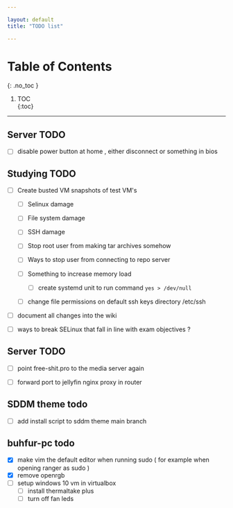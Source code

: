 ```yaml
---

layout: default
title: "TODO list"

---
```


# Table of Contents  
{: .no_toc }

1. TOC  
{:toc}

---

## Server TODO 

- [ ] disable power button at home , either disconnect or something in bios  

## Studying TODO 

- [ ] Create busted VM snapshots of test VM's 
    - [ ] Selinux damage
    - [ ] File system damage 
    - [ ] SSH damage 
    - [ ] Stop root user from making tar archives somehow 
    - [ ] Ways to stop user from connecting to repo server  
    - [ ] Something to increase memory load 
        - [ ] create systemd unit to run command `yes > /dev/null`
    - [ ] change file permissions on default ssh keys directory /etc/ssh


- [ ] document all changes into the wiki 

- [ ] ways to break SELinux that fall in line with exam objectives ? 



## Server TODO
 
- [ ] point free-shit.pro to the media server again 

- [ ] forward port to jellyfin nginx proxy in router 

## SDDM theme todo

- [ ] add install script to sddm theme main branch 

## buhfur-pc todo 

- [x] make vim the default editor when running sudo ( for example when opening ranger as sudo )
- [x] remove openrgb 
- [ ] setup windows 10 vm in virtualbox 
    - [ ] install thermaltake plus 
    - [ ] turn off fan leds 
